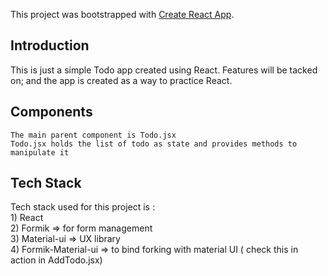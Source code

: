 This project was bootstrapped with [Create React App](https://github.com/facebook/create-react-app).

## Introduction

This is just a simple Todo app created using React. 
Features will be tacked on; and the app is created as a way to practice React. 

## Components
    The main parent component is Todo.jsx
    Todo.jsx holds the list of todo as state and provides methods to manipulate it 



## Tech Stack

Tech stack used for this project is : <br />
    1) React <br />
    2) Formik => for form management  <br />
    3) Material-ui => UX library  <br />
    4) Formik-Material-ui => to bind forking with material UI ( check this in action in AddTodo.jsx) <br />